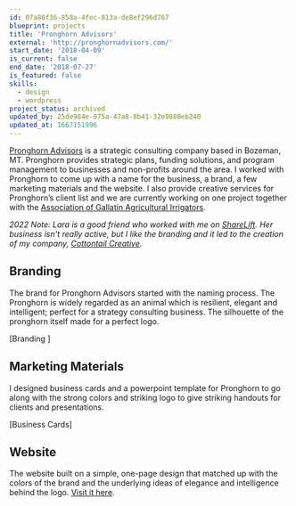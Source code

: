 ```yaml
---
id: 07a80f36-858a-4fec-813a-de8ef296d767
blueprint: projects
title: 'Pronghorn Advisors'
external: 'http://pronghornadvisors.com/'
start_date: '2018-04-09'
is_current: false
end_date: '2018-07-27'
is_featured: false
skills:
  - design
  - wordpress
project_status: archived
updated_by: 25de984e-075a-47a8-8b41-32e9880eb240
updated_at: 1667151996
---
```

[Pronghorn Advisors](http://pronghornadvisors.com/) is a strategic consulting company based in Bozeman, MT. Pronghorn provides strategic plans, funding solutions, and program management to businesses and non-profits around the area. I worked with Pronghorn to come up with a name for the business, a brand, a few marketing materials and the website. I also provide creative services for Pronghorn’s client list and we are currently working on one project together with the [Association of Gallatin Agricultural Irrigators](http://agaimt.com/).

_2022 Note: Lara is a good friend who worked with me on [ShareLift](/projects/sharelift). Her business isn't really active, but I like the branding and it led to the creation of my company, [Cottontail Creative](https://cottontailcreative.com)._

## Branding
The brand for Pronghorn Advisors started with the naming process. The Pronghorn is widely regarded as an animal which is resilient, elegant and intelligent; perfect for a strategy consulting business. The silhouette of the pronghorn itself made for a perfect logo.

\[Branding \]

## Marketing Materials
I designed business cards and a powerpoint template for Pronghorn to go along with the strong colors and striking logo to give striking handouts for clients and presentations.

\[Business Cards\]

## Website
The website built on a simple, one-page design that matched up with the colors of the brand and the underlying ideas of elegance and intelligence behind the logo. [Visit it here](http://pronghornadvisors.com/).